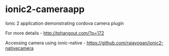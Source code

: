 # ionic2-cameraapp
Ionic 2 application demonstrating cordova camera plugin

For more details - http://tphangout.com/?p=172

Accessing camera using ionic-native - https://github.com/rajayogan/ionic2-nativecamera
